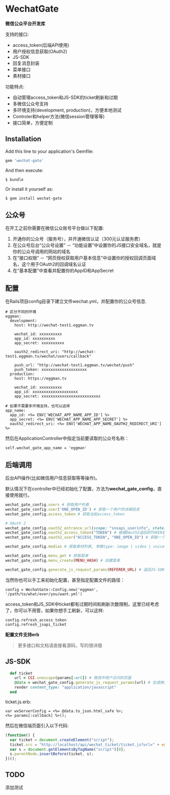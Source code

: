 # WechatGate

**微信公众平台开发库**

支持的接口:

- access_token(后端API使用)
- 用户授权信息获取(OAuth2)
- JS-SDK
- 回复消息封装
- 菜单接口
- 素材接口

功能特点:

- 自动管理access_token和JS-SDK的ticket刷新和过期
- 多微信公众号支持
- 多环境支持(development, production)，方便本地测试
- Controler和helper方法(微信session管理等等)
- 接口简单，方便定制

## Installation

Add this line to your application's Gemfile:

```ruby
gem 'wechat-gate'
```

And then execute:

    $ bundle

Or install it yourself as:

    $ gem install wechat-gate

## 公众号

在开工之前你需要在微信公众账号平台做以下配置:

1. 开通你的公众号（服务号），并开通微信认证（300元认证服务费）
2. 在公众号后台“公众号设置” － “功能设置”中设置你的JS接口安全域名，就是你的公众号调用的网站的域名
3. 在“接口权限” － “网页授权获取用户基本信息”中设置你的授权回调页面域名，这个用于OAuth2的回调域名认证
4. 在“基本配置”中查看并配置你的AppID和AppSecret

## 配置

在Rails项目config目录下建立文件wechat.yml，并配置你的公众号信息.

```
# 区分不同的环境
eggman:
  development:
    host: http://wechat-test1.eggman.tv

    wechat_id: xxxxxxxxxx
    app_id: xxxxxxxxxx
    app_secret: xxxxxxxxxx

    oauth2_redirect_uri: "http://wechat-test1.eggman.tv/wechat/users/callback"

    push_url: "http://wechat-test1.eggman.tv/wechat/push"
    push_token: xxxxxxxxxxxxxxxxxxxx
  production:
    host: https://eggman.tv

    wechat_id: xxxxxxxxxx
    app_id: xxxxxxxxxxxxxxxxxxxx
    app_secret: xxxxxxxxxxxxxxxxxxxxxxxxxx

# 如果不需要多环境支持，也可以这样
app_name:
  app_id: <%= ENV['WECHAT_APP_NAME_APP_ID'] %>
  app_secret: <%= ENV['WECHAT_APP_NAME_APP_SECRET'] %>
  oauth2_redirect_uri: <%= ENV['WECHAT_APP_NAME_OAUTH2_REDIRECT_URI'] %>
```

然后在ApplicationController中指定当前要读取的公众号名称：

```
self.wechat_gate_app_name = 'eggman'
```

## 后端调用

后台API操作(比如微信用户信息获取等等操作)。

默认情况下在controller中已经初始化了配置，方法为**wechat_gate_config**，直接使用就行。


```ruby
wechat_gate_config.users # 获取用户列表
wechat_gate_config.user('ONE_OPEN_ID') # 获取一个用户的详细信息
wechat_gate_config.access_token # 获取当前access_token

# OAuth 2
wechat_gate_config.oauth2_entrance_url(scope: "snsapi_userinfo", state: "CURENT_STATE") # 获取当前OAuth2授权入口URL
wechat_gate_config.oauth2_access_token("TOKEN") # 根据OAuth2返回的TOKEN获取access_token
wechat_gate_config.oauth2_user("ACCESS_TOKEN", "ONE_OPEN_ID") # 获取一个用户的信息

wechat_gate_config.medias # 获取素材列表, 参数type: image | video | voice | news (图文)

wechat_gate_config.menu_get # 获取菜单
wechat_gate_config.menu_create(MENU_HASH) # 创建菜单

wechat_gate_config.generate_js_request_params(REFERER_URL) # 返回JS-SDK的验证参数，供前端JS-SDK使用
```

当然你也可以手工来初始化配置，甚至指定配置文件的路径：

```
config = WechatGate::Config.new('eggman', '/path/to/what/ever/you/want.yml')
```

access_token和JS_SDK中ticket都有过期时间和刷新次数限制，这里已经考虑了，你可以不用管，如果你想手工刷新，可以这样:

```
config.refresh_access_token
config.refresh_jsapi_ticket
```

**配置文件支持erb**

> 更多接口和文档请直接看源码，写的很详细

## JS-SDK

```ruby
  def ticket
    url = CGI.unescape(params[:url]) # 微信中用户访问的页面
    @data = wechat_gate_config.generate_js_request_params(url) # 生成微信JS-SDK所需的jsapi_ticket，signature等等参数供前段js使用
    render content_type: "application/javascript"
  end
```

ticket.js.erb:

```
var wxServerConfig = <%= @data.to_json.html_safe %>;
<%= params[:callback] %>();
```

然后在微信端页面引入以下代码:

```js
(function() {
  var ticket = document.createElement("script");
  ticket.src = "http://localhost/api/wechat_ticket/ticket.js?url=" + encodeURIComponent(window.location.href.split('#')[0]) + "&callback=wxCallback";
  var s = document.getElementsByTagName("script")[0];
  s.parentNode.insertBefore(ticket, s);
})();
```

## TODO

添加测试
